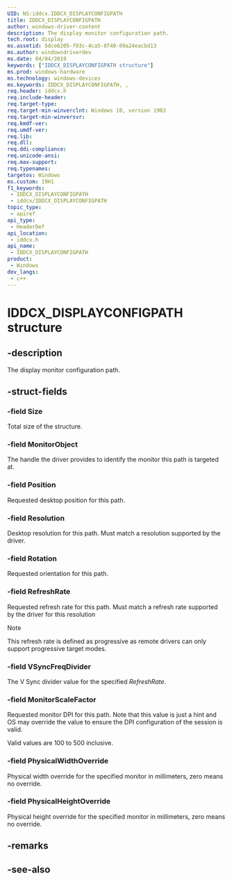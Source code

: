 ```yaml
---
UID: NS:iddcx.IDDCX_DISPLAYCONFIGPATH
title: IDDCX_DISPLAYCONFIGPATH
author: windows-driver-content
description: The display monitor configuration path.
tech.root: display
ms.assetid: 5dce6205-f03c-4ca5-8f40-09a24eacbd13
ms.author: windowsdriverdev
ms.date: 04/04/2019
keywords: ["IDDCX_DISPLAYCONFIGPATH structure"]
ms.prod: windows-hardware
ms.technology: windows-devices
ms.keywords: IDDCX_DISPLAYCONFIGPATH, ,
req.header: iddcx.h
req.include-header: 
req.target-type: 
req.target-min-winverclnt: Windows 10, version 1903
req.target-min-winversvr: 
req.kmdf-ver: 
req.umdf-ver: 
req.lib: 
req.dll: 
req.ddi-compliance: 
req.unicode-ansi: 
req.max-support: 
req.typenames: 
targetos: Windows
ms.custom: 19H1
f1_keywords:
 - IDDCX_DISPLAYCONFIGPATH
 - iddcx/IDDCX_DISPLAYCONFIGPATH
topic_type:
 - apiref
api_type:
 - HeaderDef
api_location:
 - iddcx.h
api_name:
 - IDDCX_DISPLAYCONFIGPATH
product:
 - Windows
dev_langs:
 - c++
---
```


# IDDCX_DISPLAYCONFIGPATH structure


## -description

The display monitor configuration path.

## -struct-fields

### -field Size

Total size of the structure.

### -field MonitorObject

The handle the driver provides to identify the monitor this path is targeted at.

### -field Position

Requested desktop position for this path.

### -field Resolution

Desktop resolution for this path. Must match a resolution supported by the driver.

### -field Rotation

Requested orientation for this path.

### -field RefreshRate

Requested refresh rate for this path. Must match a refresh rate supported by the driver for this resolution

> [!NOTE]
> This refresh rate is defined as progressive as remote drivers can only support progressive target modes.

### -field VSyncFreqDivider

The V Sync divider value for the specified *RefreshRate*.

### -field MonitorScaleFactor

Requested monitor DPI for this path. Note that this value is just a hint and OS may override the value to ensure the DPI configuration of the session is valid.

Valid values are 100 to 500 inclusive.

### -field PhysicalWidthOverride

Physical width override for the specified monitor in millimeters, zero means no override.

### -field PhysicalHeightOverride

Physical height override for the specified monitor in millimeters, zero means no override.

## -remarks

## -see-also


